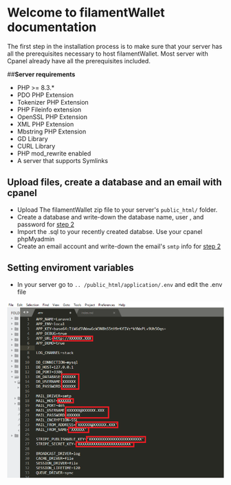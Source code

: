 # Welcome to filamentWallet documentation

The first step in the installation process is to make sure that your server has all the prerequisites necessary to host filamentWallet. Most server with Cpanel already have all the prerequisites included.

##**Server requirements**

- PHP >= 8.3.\*
- PDO PHP Extension
- Tokenizer PHP Extension
- PHP Fileinfo extension
- OpenSSL PHP Extension
- XML PHP Extension
- Mbstring PHP Extension
- GD Library
- CURL Library
- PHP mod_rewrite enabled
- A server that supports Symlinks

## **Upload files, create a database and an email with cpanel**

- Upload The filamentWallet zip file to your server's `public_html/` folder.
- Create a database and write-down the database name, user , and password for [step 2](#step-2)
- Import the .sql to your recently created databse. Use your cpanel phpMyadmin
- Create an email account and write-down the email's `smtp` info for [step 2](#step-2)

## **Setting enviroment variables**

- In your server go to `.. /public_html/application/.env` and edit the .env file

[![image00](img/dotenv.png)](img/dotenv.png)
